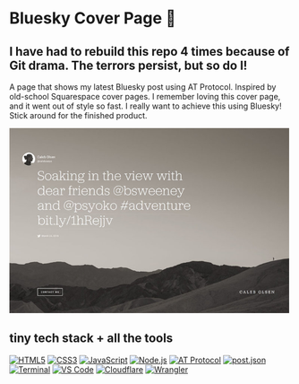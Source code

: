 # Bluesky Cover Page 🦋

## I have had to rebuild this repo 4 times because of Git drama. The terrors persist, but so do I!

A page that shows my latest Bluesky post using AT Protocol. Inspired by old-school Squarespace cover pages. I remember loving this cover page, and it went out of style so fast. I really want to achieve this using Bluesky! Stick around for the finished product.

<img src="img/echo.jpg" alt="echo squarespace cover page with tweet" width="500" />

## tiny tech stack + all the tools

[![HTML5](https://img.shields.io/badge/HTML5-fab387?style=flat-square&logo=html5&logoColor=black)](https://developer.mozilla.org/en-US/docs/Web/HTML)
[![CSS3](https://img.shields.io/badge/CSS3-f9e2af?style=flat-square&logo=css3&logoColor=black)](https://developer.mozilla.org/en-US/docs/Web/CSS)
[![JavaScript](https://img.shields.io/badge/JavaScript-f5c2e7?style=flat-square&logo=javascript&logoColor=black)](https://developer.mozilla.org/en-US/docs/Web/JavaScript)
[![Node.js](https://img.shields.io/badge/Node.js-a6e3a1?style=flat-square&logo=nodedotjs&logoColor=black)](https://nodejs.org)
[![AT Protocol](https://img.shields.io/badge/ATPROTO-89dceb?style=flat-square&logo=bluesky&logoColor=black)](https://atproto.com)
[![post.json](https://img.shields.io/badge/post.json-cba6f7?style=flat-square&logo=json&logoColor=black)](https://www.json.org/json-en.html)
[![Terminal](https://img.shields.io/badge/Terminal-94e2d5?style=flat-square&logo=gnubash&logoColor=black)](https://www.gnu.org/software/bash/)
[![VS Code](https://img.shields.io/badge/</>%20VS%20Code-b4befe?style=flat-square&logo=visualstudiocode&logoColor=black)](https://code.visualstudio.com/)
[![Cloudflare](https://img.shields.io/badge/Cloudflare-fab387?style=flat-square&logo=cloudflare&logoColor=black)](https://cloudflare.com)
[![Wrangler](https://img.shields.io/badge/Wrangler-000000?style=flat-square&logo=cloudflare&logoColor=orange)](https://developers.cloudflare.com/workers/wrangler/)
